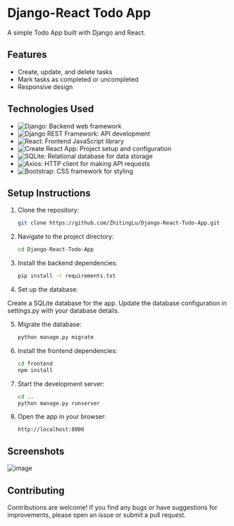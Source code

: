 # Django-React Todo App

A simple Todo App built with Django and React.

## Features

- Create, update, and delete tasks
- Mark tasks as completed or uncompleted 
- Responsive design

## Technologies Used

- ![Django](https://img.shields.io/badge/-Django-092E20?logo=django&logoColor=white&style=flat-square): Backend web framework
- ![Django REST Framework](https://img.shields.io/badge/-Django_REST_Framework-092E20?logo=django&logoColor=white&style=flat-square): API development
- ![React](https://img.shields.io/badge/-React-61DAFB?logo=react&logoColor=white&style=flat-square): Frontend JavaScript library
- ![Create React App](https://img.shields.io/badge/-Create_React_App-61DAFB?logo=react&logoColor=white&style=flat-square): Project setup and configuration
- ![SQLite](https://img.shields.io/badge/-SQLite-003B57?logo=sqlite&logoColor=white&style=flat-square): Relational database for data storage
- ![Axios](https://img.shields.io/badge/-Axios-61DAFB?logo=javascript&logoColor=white&style=flat-square): HTTP client for making API requests
- ![Bootstrap](https://img.shields.io/badge/-Bootstrap-7952B3?logo=bootstrap&logoColor=white&style=flat-square): CSS framework for styling

## Setup Instructions

1. Clone the repository:

   ```bash
   git clone https://github.com/ZhitingLu/Django-React-Todo-App.git

2. Navigate to the project directory:
   
    ```bash
    cd Django-React-Todo-App

3. Install the backend dependencies:

    ```bash
    pip install -r requirements.txt

4. Set up the database:

  Create a SQLite database for the app.
  Update the database configuration in settings.py with your database details.

5. Migrate the database:

    ```bash
    python manage.py migrate

6. Install the frontend dependencies:

    ```bash
    cd frontend
    npm install

7. Start the development server:

      ```bash
      cd ..
      python manage.py runserver

8. Open the app in your browser:

    ```arduino
    http://localhost:8000

## Screenshots
![image](https://github.com/ZhitingLu/Django-React-Todo-App/assets/62883171/2200a953-f0e2-4698-be8d-48be668961be)


## Contributing
Contributions are welcome! If you find any bugs or have suggestions for improvements, please open an issue or submit a pull request.
